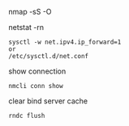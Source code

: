 nmap -sS -O <ip address>

netstat -rn

```
sysctl -w net.ipv4.ip_forward=1
or 
/etc/sysctl.d/net.conf 
```


show connection
```
nmcli conn show
```


clear bind server cache
```
rndc flush
```
